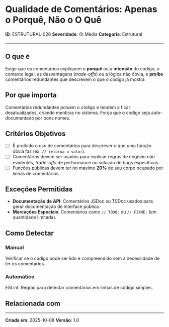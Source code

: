 # Qualidade de Comentários: Apenas o Porquê, Não o O Quê

**ID**: ESTRUTURAL-026
**Severidade**: 🟡 Média
**Categoria**: Estrutural

---

## O que é

Exige que os comentários expliquem o **porquê** ou a **intenção** do código, o contexto legal, as desvantagens (*trade-offs*) ou a lógica não óbvia, e **proíbe** comentários redundantes que descrevem o que o código já mostra.

## Por que importa

Comentários redundantes poluem o código e tendem a ficar desatualizados, criando mentiras no sistema. Força que o código seja auto-documentado por bons nomes.

## Critérios Objetivos

- [ ] É proibido o uso de comentários para descrever o que uma função óbvia faz (ex: `// retorna o valor`).
- [ ] Comentários devem ser usados para explicar regras de negócio não evidentes, *trade-offs* de performance ou solução de bugs específicos.
- [ ] Funções públicas devem ter no máximo **20%** de seu corpo ocupado por linhas de comentários.

## Exceções Permitidas

- **Documentação de API**: Comentários JSDoc ou TSDoc usados para gerar documentação de interface pública.
- **Marcações Especiais**: Comentários como `// TODO:` ou `// FIXME:` (em quantidade limitada).

## Como Detectar

### Manual

Verificar se o código pode ser lido e compreendido sem a necessidade de ler os comentários.

### Automático

ESLint: Regras para detectar comentários em linhas de código simples.

## Relacionada com


---

**Criada em**: 2025-10-08
**Versão**: 1.0
